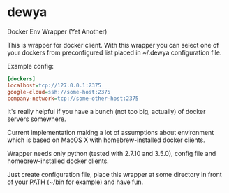 # dewya
Docker Env Wrapper (Yet Another)

This is wrapper for docker client. With this wrapper you can select
one of your dockers from preconfigured list placed in ~/.dewya configuration file.

Example config:
```ini
[dockers]
localhost=tcp://127.0.0.1:2375
google-cloud=ssh://some-host:2375
company-network=tcp://some-other-host:2375
```

It's really helpful if you have a bunch (not too big, actually) of
docker servers somewhere.

Current implementation making a lot of assumptions about environment
which is based on MacOS X with homebrew-installed docker clients.

Wrapper needs only python (tested with 2.7.10 and 3.5.0), config
file and homebrew-installed docker clients.

Just create configuration file, place this wrapper at some
directory in front of your PATH (~/bin for example) and have fun.
